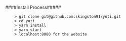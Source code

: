 ####Install Process#####
```
	> git clone git@github.com:skingston91/yoti.git
	> cd yoti
	> yarn install
	> yarn start
	> localhost:8080 for the website
```
